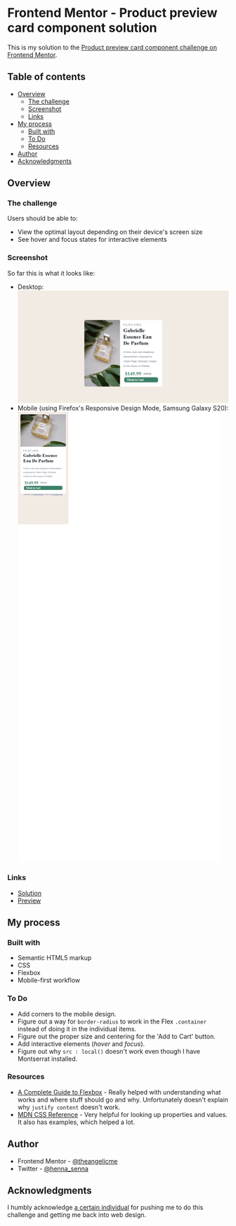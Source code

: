# Frontend Mentor - Product preview card component solution

This is my solution to the [Product preview card component challenge on Frontend Mentor](https://www.frontendmentor.io/challenges/product-preview-card-component-GO7UmttRfa).

## Table of contents

- [Overview](#overview)
  - [The challenge](#the-challenge)
  - [Screenshot](#screenshot)
  - [Links](#links)
- [My process](#my-process)
  - [Built with](#built-with)
  - [To Do](#to-do)
  - [Resources](#resources)
- [Author](#author)
- [Acknowledgments](#acknowledgments)

## Overview

### The challenge

Users should be able to:

- View the optimal layout depending on their device's screen size
- See hover and focus states for interactive elements

### Screenshot

So far this is what it looks like:

- Desktop: ![](./images/desktop-screenshot.png)
- Mobile (using Firefox's Responsive Design Mode, Samsung Galaxy S20): ![](./images/mobile-screenshot.png)
### Links

- [Solution](https://github.com/hennaoh/responsive-website-example)
- [Preview](https://your-live-site-url.com)

## My process

### Built with

- Semantic HTML5 markup
- CSS
- Flexbox
- Mobile-first workflow


### To Do

- Add corners to the mobile design.
- Figure out a way for `border-radius` to work in the Flex `.container` instead of doing it in the individual items.
- Figure out the proper size and centering for the 'Add to Cart' button.
- Add interactive elements (_hover_ and _focus_).
- Figure out why `src : local()` doesn't work even though I have Montserrat installed.


### Resources

- [A Complete Guide to Flexbox](https://www.css-tricks.com/snippets/css/a-guide-to-flexbox) - Really helped with understanding what works and where stuff should go and why. Unfortunately doesn't explain why `justify content` doesn't work.
- [MDN CSS Reference](https://developer.mozilla.org/en-US/docs/Web/CSS/Reference) - Very helpful for looking up properties and values. It also has examples, which helped a lot. 


## Author

- Frontend Mentor - [@theangelicme](https://www.frontendmentor.io/profile/theangelicme)
- Twitter - [@henna_senna](https://www.twitter.com/henna_senna)

## Acknowledgments

I humbly acknowledge [a certain individual](https://github.com/tundeonii) for pushing me to do this challenge and getting me back into web design.

